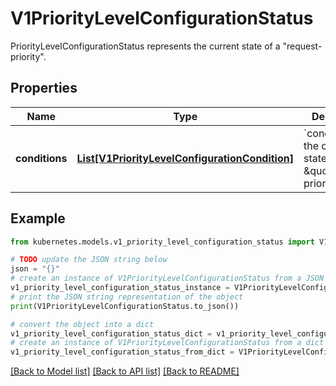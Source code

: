 # V1PriorityLevelConfigurationStatus

PriorityLevelConfigurationStatus represents the current state of a \"request-priority\".

## Properties

Name | Type | Description | Notes
------------ | ------------- | ------------- | -------------
**conditions** | [**List[V1PriorityLevelConfigurationCondition]**](V1PriorityLevelConfigurationCondition.md) | &#x60;conditions&#x60; is the current state of \&quot;request-priority\&quot;. | [optional] 

## Example

```python
from kubernetes.models.v1_priority_level_configuration_status import V1PriorityLevelConfigurationStatus

# TODO update the JSON string below
json = "{}"
# create an instance of V1PriorityLevelConfigurationStatus from a JSON string
v1_priority_level_configuration_status_instance = V1PriorityLevelConfigurationStatus.from_json(json)
# print the JSON string representation of the object
print(V1PriorityLevelConfigurationStatus.to_json())

# convert the object into a dict
v1_priority_level_configuration_status_dict = v1_priority_level_configuration_status_instance.to_dict()
# create an instance of V1PriorityLevelConfigurationStatus from a dict
v1_priority_level_configuration_status_from_dict = V1PriorityLevelConfigurationStatus.from_dict(v1_priority_level_configuration_status_dict)
```
[[Back to Model list]](../README.md#documentation-for-models) [[Back to API list]](../README.md#documentation-for-api-endpoints) [[Back to README]](../README.md)


